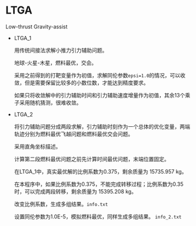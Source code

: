# LTGA

Low-thrust Gravity-assist

* LTGA_1

    用传统间接法求解小推力引力辅助问题。

    地球-火星-木星，燃料最优，交会。

    采用之前得到的打靶变量作为初值，求解同伦参数`epsi=1.0`的情况，可以收敛，但是需要保留比较多的小数位数，才能达到精度要求。

    如果只将收敛解中的引力辅助时间和引力辅助速度增量作为初值，其余13个乘子采用随机猜测，很难收敛。

* LTGA_2

    将引力辅助问题分成两段求解，引力辅助时刻作为一个总体的优化变量，两端轨迹分别为燃料最优飞越问题和燃料最优交会问题。

    采用直角坐标描述。

    计算第二段燃料最优问题之前先计算时间最优问题，末端位置固定。

    在LTGA_1中，真实最优解的比例系数为0.375，剩余质量为 15735.957 kg。

    在本程序中，如果比例系数为0.375，不能完成转移过程；比例系数为0.35时，可以完成两段转移，剩余质量为 15395.208 kg。

    改变比例系数，生成多组结果。`info.txt`

    设置同伦参数为1.0E-5，模拟燃料最优，同样生成多组结果。 `info_2.txt`